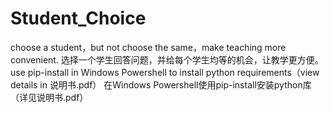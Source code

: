 # Student_Choice
choose a student，but not choose the same，make teaching more convenient.
选择一个学生回答问题，并给每个学生均等的机会，让教学更方便。
use pip-install in Windows Powershell to install python requirements（view details in 说明书.pdf）
在Windows Powershell使用pip-install安装python库（详见说明书.pdf）
